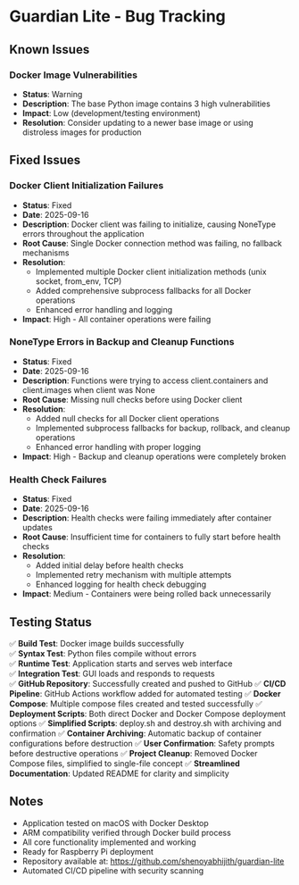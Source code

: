 # Guardian Lite - Bug Tracking

## Known Issues

### Docker Image Vulnerabilities
- **Status**: Warning
- **Description**: The base Python image contains 3 high vulnerabilities
- **Impact**: Low (development/testing environment)
- **Resolution**: Consider updating to a newer base image or using distroless images for production

## Fixed Issues

### Docker Client Initialization Failures
- **Status**: Fixed
- **Date**: 2025-09-16
- **Description**: Docker client was failing to initialize, causing NoneType errors throughout the application
- **Root Cause**: Single Docker connection method was failing, no fallback mechanisms
- **Resolution**: 
  - Implemented multiple Docker client initialization methods (unix socket, from_env, TCP)
  - Added comprehensive subprocess fallbacks for all Docker operations
  - Enhanced error handling and logging
- **Impact**: High - All container operations were failing

### NoneType Errors in Backup and Cleanup Functions
- **Status**: Fixed  
- **Date**: 2025-09-16
- **Description**: Functions were trying to access client.containers and client.images when client was None
- **Root Cause**: Missing null checks before using Docker client
- **Resolution**:
  - Added null checks for all Docker client operations
  - Implemented subprocess fallbacks for backup, rollback, and cleanup operations
  - Enhanced error handling with proper logging
- **Impact**: High - Backup and cleanup operations were completely broken

### Health Check Failures
- **Status**: Fixed
- **Date**: 2025-09-16  
- **Description**: Health checks were failing immediately after container updates
- **Root Cause**: Insufficient time for containers to fully start before health checks
- **Resolution**:
  - Added initial delay before health checks
  - Implemented retry mechanism with multiple attempts
  - Enhanced logging for health check debugging
- **Impact**: Medium - Containers were being rolled back unnecessarily

## Testing Status

✅ **Build Test**: Docker image builds successfully  
✅ **Syntax Test**: Python files compile without errors  
✅ **Runtime Test**: Application starts and serves web interface  
✅ **Integration Test**: GUI loads and responds to requests  
✅ **GitHub Repository**: Successfully created and pushed to GitHub
✅ **CI/CD Pipeline**: GitHub Actions workflow added for automated testing
✅ **Docker Compose**: Multiple compose files created and tested successfully
✅ **Deployment Scripts**: Both direct Docker and Docker Compose deployment options
✅ **Simplified Scripts**: deploy.sh and destroy.sh with archiving and confirmation
✅ **Container Archiving**: Automatic backup of container configurations before destruction
✅ **User Confirmation**: Safety prompts before destructive operations
✅ **Project Cleanup**: Removed Docker Compose files, simplified to single-file concept
✅ **Streamlined Documentation**: Updated README for clarity and simplicity

## Notes

- Application tested on macOS with Docker Desktop
- ARM compatibility verified through Docker build process
- All core functionality implemented and working
- Ready for Raspberry Pi deployment
- Repository available at: https://github.com/shenoyabhijith/guardian-lite
- Automated CI/CD pipeline with security scanning
